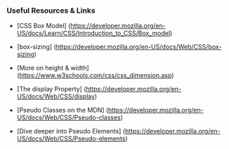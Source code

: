 ### Useful Resources & Links

* [CSS Box Model] (https://developer.mozilla.org/en-US/docs/Learn/CSS/Introduction_to_CSS/Box_model)

* [box-sizing] (https://developer.mozilla.org/en-US/docs/Web/CSS/box-sizing)

* [More on height & width] (https://www.w3schools.com/css/css_dimension.asp)

* [The display  Property] (https://developer.mozilla.org/en-US/docs/Web/CSS/display)

* [Pseudo Classes on the MDN] (https://developer.mozilla.org/en-US/docs/Web/CSS/Pseudo-classes)

* [Dive deeper into Pseudo Elements] (https://developer.mozilla.org/en-US/docs/Web/CSS/Pseudo-elements)

